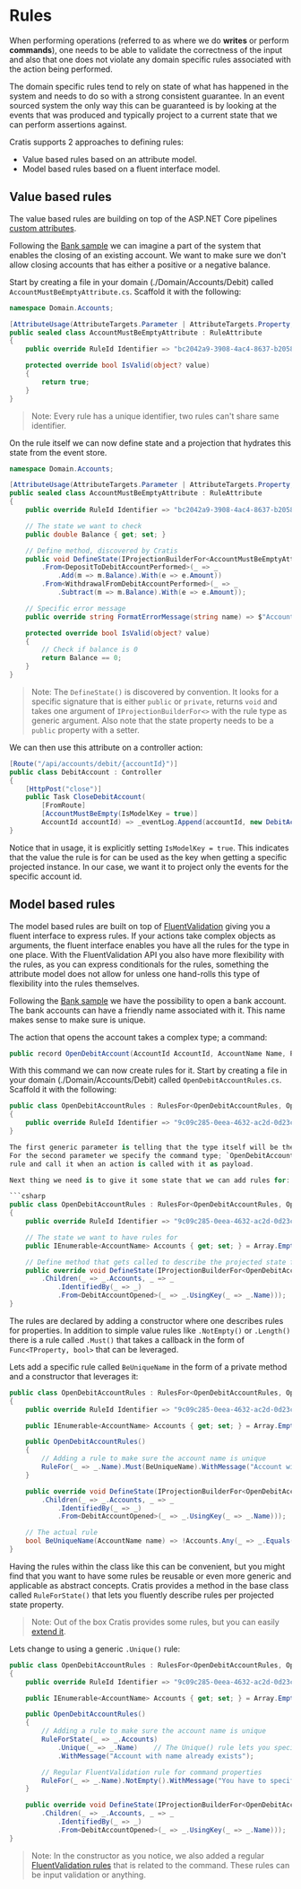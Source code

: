 # Rules

When performing operations (referred to as where we do **writes** or perform **commands**),
one needs to be able to validate the correctness of the input and also that one does not violate
any domain specific rules associated with the action being performed.

The domain specific rules tend to rely on state of what has happened in the system and needs
to do so with a strong consistent guarantee. In an event sourced system the only way this can
be guaranteed is by looking at the events that was produced and typically project to a current
state that we can perform assertions against.

Cratis supports 2 approaches to defining rules:

* Value based rules based on an attribute model.
* Model based rules based on a fluent interface model.

## Value based rules

The value based rules are building on top of the ASP.NET Core pipelines [custom attributes](https://docs.microsoft.com/en-us/aspnet/core/mvc/models/validation?view=aspnetcore-6.0#custom-attributes).

Following the [Bank sample](../../../Samples/Bank/) we can imagine a part of the system that enables
the closing of an existing account. We want to make sure we don't allow closing accounts that has either a
positive or a negative balance.

Start by creating a file in your domain (./Domain/Accounts/Debit) called `AccountMustBeEmptyAttribute.cs`.
Scaffold it with the following:

```csharp
namespace Domain.Accounts;

[AttributeUsage(AttributeTargets.Parameter | AttributeTargets.Property, AllowMultiple = false)]
public sealed class AccountMustBeEmptyAttribute : RuleAttribute
{
    public override RuleId Identifier => "bc2042a9-3908-4ac4-8637-b2058ba8cead";

    protected override bool IsValid(object? value)
    {
        return true;
    }
}
```

> Note: Every rule has a unique identifier, two rules can't share same identifier.

 On the rule itself we can now define state and a projection that hydrates this state from the event store.

```csharp
namespace Domain.Accounts;

[AttributeUsage(AttributeTargets.Parameter | AttributeTargets.Property, AllowMultiple = false)]
public sealed class AccountMustBeEmptyAttribute : RuleAttribute
{
    public override RuleId Identifier => "bc2042a9-3908-4ac4-8637-b2058ba8cead";

    // The state we want to check
    public double Balance { get; set; }

    // Define method, discovered by Cratis
    public void DefineState(IProjectionBuilderFor<AccountMustBeEmptyAttribute> builder) => builder
        .From<DepositToDebitAccountPerformed>(_ => _
            .Add(m => m.Balance).With(e => e.Amount))
        .From<WithdrawalFromDebitAccountPerformed>(_ => _
            .Subtract(m => m.Balance).With(e => e.Amount));

    // Specific error message
    public override string FormatErrorMessage(string name) => $"Account must have 0 in balance. It has a balance of {Balance}.";

    protected override bool IsValid(object? value)
    {
        // Check if balance is 0
        return Balance == 0;
    }
}
```

> Note: The `DefineState()` is discovered by convention. It looks for a specific signature that is either `public` or `private`,
> returns `void` and takes one argument of `IProjectionBuilderFor<>` with the rule type as generic argument.
> Also note that the state property needs to be a `public` property with a setter.

We can then use this attribute on a controller action:

```csharp
[Route("/api/accounts/debit/{accountId}")]
public class DebitAccount : Controller
{
    [HttpPost("close")]
    public Task CloseDebitAccount(
        [FromRoute]
        [AccountMustBeEmpty(IsModelKey = true)]
        AccountId accountId) => _eventLog.Append(accountId, new DebitAccountClosed());
}
```

Notice that in usage, it is explicitly setting `IsModelKey = true`. This indicates that the value the rule is for can be used
as the key when getting a specific projected instance. In our case, we want it to project only the events for the specific account id.

## Model based rules

The model based rules are built on top of [FluentValidation](https://docs.fluentvalidation.net/en/latest/) giving you a fluent interface
to express rules. If your actions take complex objects as arguments, the fluent interface enables you have all the rules for the type
in one place. With the FluentValidation API you also have more flexibility with the rules, as you can express conditionals for the rules,
something the attribute model does not allow for unless one hand-rolls this type of flexibility into the rules themselves.

Following the [Bank sample](../../../Samples/Bank/) we have the possibility to open a bank account. The bank accounts can have a friendly
name associated with it. This name makes sense to make sure is unique.

The action that opens the account takes a complex type; a command:

```csharp
public record OpenDebitAccount(AccountId AccountId, AccountName Name, PersonId Owner);
```

With this command we can now create rules for it. Start by creating a file in your domain (./Domain/Accounts/Debit) called `OpenDebitAccountRules.cs`.
Scaffold it with the following:

```csharp
public class OpenDebitAccountRules : RulesFor<OpenDebitAccountRules, OpenDebitAccount>
{
    public override RuleId Identifier => "9c09c285-0eea-4632-ac2d-0d23c7ac10ba";
}

The first generic parameter is telling that the type itself will be the holder of the state. Note that this has to be the rules type itself.
For the second parameter we specify the command type; `OpenDebitAccount`. With this in place the system will automatically discover the
rule and call it when an action is called with it as payload.

Next thing we need is to give it some state that we can add rules for:

```csharp
public class OpenDebitAccountRules : RulesFor<OpenDebitAccountRules, OpenDebitAccount>
{
    public override RuleId Identifier => "9c09c285-0eea-4632-ac2d-0d23c7ac10ba";

    // The state we want to have rules for
    public IEnumerable<AccountName> Accounts { get; set; } = Array.Empty<AccountName>();

    // Define method that gets called to describe the projected state from events
    public override void DefineState(IProjectionBuilderFor<OpenDebitAccountRules> builder) => builder
        .Children(_ => _.Accounts, _ => _
            .IdentifiedBy(_ => _)
            .From<DebitAccountOpened>(_ => _.UsingKey(_ => _.Name)));
}
```

The rules are declared by adding a constructor where one describes rules for properties.
In addition to simple value rules like `.NotEmpty()` or `.Length()` there is a rule called `.Must()`
that takes a callback in the form of `Func<TProperty, bool>` that can be leveraged.

Lets add a specific rule called `BeUniqueName` in the form of a private method and a constructor
that leverages it:

```csharp
public class OpenDebitAccountRules : RulesFor<OpenDebitAccountRules, OpenDebitAccount>
{
    public override RuleId Identifier => "9c09c285-0eea-4632-ac2d-0d23c7ac10ba";

    public IEnumerable<AccountName> Accounts { get; set; } = Array.Empty<AccountName>();

    public OpenDebitAccountRules()
    {
        // Adding a rule to make sure the account name is unique
        RuleFor(_ => _.Name).Must(BeUniqueName).WithMessage("Account with name already exists");
    }

    public override void DefineState(IProjectionBuilderFor<OpenDebitAccountRules> builder) => builder
        .Children(_ => _.Accounts, _ => _
            .IdentifiedBy(_ => _)
            .From<DebitAccountOpened>(_ => _.UsingKey(_ => _.Name)));

    // The actual rule
    bool BeUniqueName(AccountName name) => !Accounts.Any(_ => _.Equals(name));
}
```

Having the rules within the class like this can be convenient, but you might find that you want to have
some rules be reusable or even more generic and applicable as abstract concepts.
Cratis provides a method in the base class called `RuleForState()` that lets you fluently describe rules per projected state property.

> Note: Out of the box Cratis provides some rules, but you can easily [extend it](../../recipes/rules/extending-rules.md).

Lets change to using a generic `.Unique()` rule:

```csharp
public class OpenDebitAccountRules : RulesFor<OpenDebitAccountRules, OpenDebitAccount>
{
    public override RuleId Identifier => "9c09c285-0eea-4632-ac2d-0d23c7ac10ba";

    public IEnumerable<AccountName> Accounts { get; set; } = Array.Empty<AccountName>();

    public OpenDebitAccountRules()
    {
        // Adding a rule to make sure the account name is unique
        RuleForState(_ => _.Accounts)
            .Unique(_ => _.Name)    // The Unique() rule lets you specify which property from the command it should compare against.
            .WithMessage("Account with name already exists");

        // Regular FluentValidation rule for command properties
        RuleFor(_ => _.Name).NotEmpty().WithMessage("You have to specify a name");
    }

    public override void DefineState(IProjectionBuilderFor<OpenDebitAccountRules> builder) => builder
        .Children(_ => _.Accounts, _ => _
            .IdentifiedBy(_ => _)
            .From<DebitAccountOpened>(_ => _.UsingKey(_ => _.Name)));
}
```

> Note: In the constructor as you notice, we also added a regular [FluentValidation rules](https://docs.fluentvalidation.net/en/latest/#example) that is related
> to the command. These rules can be input validation or anything.
